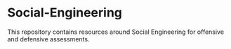 # Social-Engineering
This repository contains resources around Social Engineering for offensive and defensive assessments.
